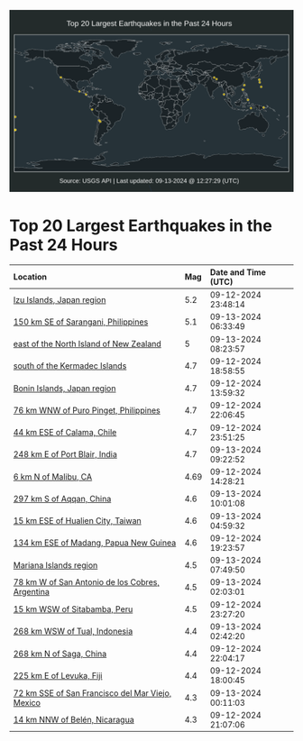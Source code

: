 ![Map](./map.png)

# Top 20 Largest Earthquakes in the Past 24 Hours

| Location | Mag | Date and Time (UTC) |
|:---|:---|:---|
| [Izu Islands, Japan region](https://earthquake.usgs.gov/earthquakes/eventpage/us7000nded) | 5.2 | 09-12-2024 23:48:14 |
| [150 km SE of Sarangani, Philippines](https://earthquake.usgs.gov/earthquakes/eventpage/us7000ndg9) | 5.1 | 09-13-2024 06:33:49 |
| [east of the North Island of New Zealand](https://earthquake.usgs.gov/earthquakes/eventpage/us7000ndgu) | 5 | 09-13-2024 08:23:57 |
| [south of the Kermadec Islands](https://earthquake.usgs.gov/earthquakes/eventpage/us7000ndcj) | 4.7 | 09-12-2024 18:58:55 |
| [Bonin Islands, Japan region](https://earthquake.usgs.gov/earthquakes/eventpage/us7000nda5) | 4.7 | 09-12-2024 13:59:32 |
| [76 km WNW of Puro Pinget, Philippines](https://earthquake.usgs.gov/earthquakes/eventpage/us7000nddg) | 4.7 | 09-12-2024 22:06:45 |
| [44 km ESE of Calama, Chile](https://earthquake.usgs.gov/earthquakes/eventpage/us7000ndee) | 4.7 | 09-12-2024 23:51:25 |
| [248 km E of Port Blair, India](https://earthquake.usgs.gov/earthquakes/eventpage/us7000ndh5) | 4.7 | 09-13-2024 09:22:52 |
| [6 km N of Malibu, CA](https://earthquake.usgs.gov/earthquakes/eventpage/ci40731623) | 4.69 | 09-12-2024 14:28:21 |
| [297 km S of Aqqan, China](https://earthquake.usgs.gov/earthquakes/eventpage/us7000ndhb) | 4.6 | 09-13-2024 10:01:08 |
| [15 km ESE of Hualien City, Taiwan](https://earthquake.usgs.gov/earthquakes/eventpage/us7000ndfw) | 4.6 | 09-13-2024 04:59:32 |
| [134 km ESE of Madang, Papua New Guinea](https://earthquake.usgs.gov/earthquakes/eventpage/us7000ndcl) | 4.6 | 09-12-2024 19:23:57 |
| [Mariana Islands region](https://earthquake.usgs.gov/earthquakes/eventpage/us7000ndgn) | 4.5 | 09-13-2024 07:49:50 |
| [78 km W of San Antonio de los Cobres, Argentina](https://earthquake.usgs.gov/earthquakes/eventpage/us7000ndf6) | 4.5 | 09-13-2024 02:03:01 |
| [15 km WSW of Sitabamba, Peru](https://earthquake.usgs.gov/earthquakes/eventpage/us7000nde8) | 4.5 | 09-12-2024 23:27:20 |
| [268 km WSW of Tual, Indonesia](https://earthquake.usgs.gov/earthquakes/eventpage/us7000ndfg) | 4.4 | 09-13-2024 02:42:20 |
| [268 km N of Saga, China](https://earthquake.usgs.gov/earthquakes/eventpage/us7000nddf) | 4.4 | 09-12-2024 22:04:17 |
| [225 km E of Levuka, Fiji](https://earthquake.usgs.gov/earthquakes/eventpage/us7000ndc7) | 4.4 | 09-12-2024 18:00:45 |
| [72 km SSE of San Francisco del Mar Viejo, Mexico](https://earthquake.usgs.gov/earthquakes/eventpage/us7000ndeg) | 4.3 | 09-13-2024 00:11:03 |
| [14 km NNW of Belén, Nicaragua](https://earthquake.usgs.gov/earthquakes/eventpage/us7000ndd6) | 4.3 | 09-12-2024 21:07:06 |
